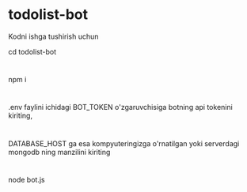 # todolist-bot
Kodni ishga tushirish uchun

cd todolist-bot
#
npm i
#
.env faylini ichidagi BOT_TOKEN o'zgaruvchisiga botning api tokenini kiriting, 
#
DATABASE_HOST ga esa kompyuteringizga o'rnatilgan yoki serverdagi mongodb ning manzilini kiriting
#
node bot.js
